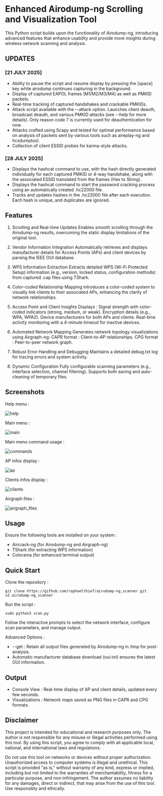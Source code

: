 # Enhanced Airodump-ng Scrolling and Visualization Tool
This Python script builds upon the functionality of Airodump-ng, introducing advanced features that enhance usability and provide more insights during wireless network scanning and analysis.

## UPDATES
### [21 JULY 2025]
- Ability to pause the script and resume display by pressing the [space] key while airodump continues capturing in the background.
- Display of captured EAPOL frames (M1/M2/M3/M4) as well as PMKID packets.
- Real-time tracking of captured handshakes and crackable PMKIDs.
- Attack script available with the --attack option. Launches client deauth, broadcast deauth, and various PMKID attacks (see --help for more details). Only reason code 7 is currently used for deauthentication for now.
- Attacks crafted using Scapy and tested for optimal performance based on analysis of packets sent by various tools such as aireplay-ng and hcxdumptool.
- Collection of client ESSID probes for karma-style attacks.

### [28 JULY 2025]
- Displays the hashcat command to use, with the hash directly generated individually for each captured PMKID or 4-way handshake, along with the associated ESSID translated from the frames (Hex to String).
- Displays the hashcat command to start the password cracking process using an automatically created .hc22000 file.
- Tracks and updates hashes in the .hc22000 file after each execution. Each hash is unique, and duplicates are ignored.

## Features
1. Scrolling and Real-time Updates
Enables smooth scrolling through the Airodump-ng results, overcoming the static display limitations of the original tool.

3. Vendor Information Integration
Automatically retrieves and displays manufacturer details for Access Points (APs) and client devices by parsing the IEEE OUI database.

4. WPS Information Extraction
Extracts detailed WPS (Wi-Fi Protected Setup) information (e.g., version, locked status, configuration methods) from captured .cap files using TShark.

5. Color-coded Relationship Mapping
Introduces a color-coded system to visually link clients to their associated APs, enhancing the clarity of network relationships.

6. Access Point and Client Insights
Displays :
Signal strength with color-coded indicators (strong, medium, or weak).
Encryption details (e.g., WPA, WPA2).
Device manufacturers for both APs and clients.
Real-time activity monitoring with a 4-minute timeout for inactive devices.

7. Automated Network Mapping
Generates network topology visualizations using Airgraph-ng:
CAPR format : Client-to-AP relationships.
CPG format : Peer-to-peer network graph.

8. Robust Error Handling and Debugging
Maintains a detailed debug.txt log for tracing errors and system activity.

9. Dynamic Configuration
Fully configurable scanning parameters (e.g., interface selection, channel filtering).
Supports both saving and auto-cleaning of temporary files.

## Screenshots
Help menu :

![help](https://github.com/raphaelthief/airodump-ng_scanner/blob/main/Pic/help.JPG "help")

Main menu :

![main](https://github.com/raphaelthief/airodump-ng_scanner/blob/main/Pic/main.JPG "main")

Main menu command usage :

![commands](https://github.com/raphaelthief/airodump-ng_scanner/blob/main/Pic/commands.JPG "commands")

AP infos display :

![ap](https://github.com/raphaelthief/airodump-ng_scanner/blob/main/Pic/ap.JPG "ap")

Clients infos display :

![clients](https://github.com/raphaelthief/airodump-ng_scanner/blob/main/Pic/clients.JPG "clients")

Airgraph files :

![airgraph_files](https://github.com/raphaelthief/airodump-ng_scanner/blob/main/Pic/airgraph_files.JPG "airgraph_files")

## Usage
Ensure the following tools are installed on your system :
- Aircrack-ng (for Airodump-ng and Airgraph-ng)
- TShark (for extracting WPS information)
- Colorama (for enhanced terminal output)

## Quick Start
Clone the repository :
```
git clone https://github.com/raphaelthief/airodump-ng_scanner.git
cd airodump-ng_scanner
```

Run the script :
```
sudo python3 scan.py
```
Follow the interactive prompts to select the network interface, configure scan parameters, and manage output.

Advanced Options :
- --get : Retain all output files generated by Airodump-ng in /tmp for post-analysis.
- Automatic manufacturer database download (oui.txt) ensures the latest OUI information.

## Output
- Console View : Real-time display of AP and client details, updated every few seconds.
- Visualizations : Network maps saved as PNG files in CAPR and CPG formats.

## Disclaimer
This project is intended for educational and research purposes only. The author is not responsible for any misuse or illegal activities performed using this tool. By using this script, you agree to comply with all applicable local, national, and international laws and regulations.

Do not use this tool on networks or devices without proper authorization. Unauthorized access to computer systems is illegal and unethical.
This script is provided "as is," without warranty of any kind, express or implied, including but not limited to the warranties of merchantability, fitness for a particular purpose, and non-infringement.
The author assumes no liability for any damages, direct or indirect, that may arise from the use of this tool.
Use responsibly and ethically.
